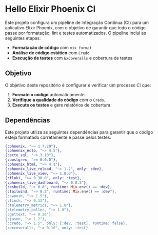 # Hello Elixir Phoenix CI

Este projeto configura um pipeline de Integração Contínua (CI) para um aplicativo Elixir Phoenix, com o objetivo de garantir que todo o código passe por formatação, lint e testes automatizados. O pipeline inclui as seguintes etapas:

- **Formatação de código** com `mix format`
- **Análise de código estático** com `Credo`
- **Execução de testes** com `ExCoveralls` e cobertura de testes

## Objetivo

O objetivo deste repositório é configurar e verificar um processo CI que:

1. **Formate o código** automaticamente.
2. **Verifique a qualidade do código** com o `Credo`.
3. **Execute os testes** e gere relatórios de cobertura.

## Dependências

Este projeto utiliza as seguintes dependências para garantir que o código esteja formatado corretamente e passe pelos testes:

```elixir
{:phoenix, "~> 1.7.20"},
{:phoenix_ecto, "~> 4.5"},
{:ecto_sql, "~> 3.10"},
{:postgrex, ">= 0.0.0"},
{:phoenix_html, "~> 4.1"},
{:phoenix_live_reload, "~> 1.2", only: :dev},
{:phoenix_live_view, "~> 1.0.0"},
{:floki, ">= 0.30.0", only: :test},
{:phoenix_live_dashboard, "~> 0.8.3"},
{:esbuild, "~> 0.8", runtime: Mix.env() == :dev},
{:tailwind, "~> 0.2", runtime: Mix.env() == :dev"},
{:swoosh, "~> 1.5"},
{:finch, "~> 0.13"},
{:telemetry_metrics, "~> 1.0"},
{:telemetry_poller, "~> 1.0"},
{:gettext, "~> 0.26"},
{:jason, "~> 1.2"},
{:credo, "~> 1.5", only: [:dev, :test], runtime: false},
{:excoveralls, "~> 0.10", only: :test}
